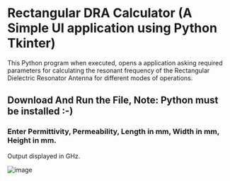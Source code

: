 # Rectangular DRA Calculator (A Simple UI application using Python Tkinter)
This Python program when executed, opens a application asking required parameters for calculating the resonant frequency of the Rectangular Dielectric Resonator Antenna for different modes of operations.

## Download And Run the File, Note: Python must be installed :-)

### Enter Permittivity, Permeability, Length in mm, Width in mm, Height in mm.
Output displayed in GHz.

![image](https://user-images.githubusercontent.com/52876597/121818594-c3b4ac80-cca5-11eb-97c7-60d566b30b29.png)
